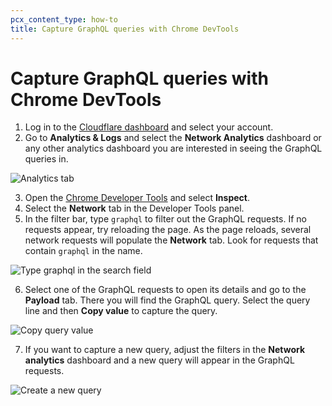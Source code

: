 ```yaml
---
pcx_content_type: how-to
title: Capture GraphQL queries with Chrome DevTools
---
```


# Capture GraphQL queries with Chrome DevTools

1. Log in to the [Cloudflare dashboard](https://dash.cloudflare.com) and select your account.
2. Go to **Analytics & Logs** and select the **Network Analytics** dashboard or any other analytics dashboard you are interested in seeing the GraphQL queries in.

![Analytics tab](/images/analytics/analytics-tab.png)

3. Open the [Chrome Developer Tools](https://developer.chrome.com/docs/devtools) and select **Inspect**.
4. Select the **Network** tab in the Developer Tools panel.
5. In the filter bar, type `graphql` to filter out the GraphQL requests. If no requests appear, try reloading the page. As the page reloads, several network requests will populate the **Network** tab. Look for requests that contain `graphql` in the name.

![Type graphql in the search field](/images/analytics/search-field.png)

6. Select one of the GraphQL requests to open its details and go to the **Payload** tab. There you will find the GraphQL query. Select the query line and then **Copy value** to capture the query.

![Copy query value](/images/analytics/copy-value.png)

7. If you want to capture a new query, adjust the filters in the **Network analytics** dashboard and a new query will appear in the GraphQL requests.

![Create a new query](/images/analytics/new-query.png)